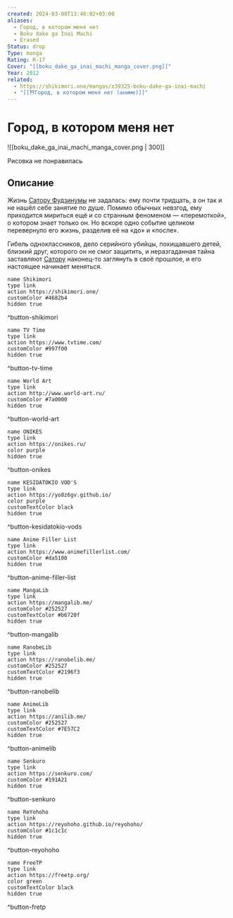 ```yaml
---
created: 2024-03-08T13:40:02+03:00
aliases:
  - Город, в котором меня нет
  - Boku dake ga Inai Machi
  - Erased
Status: drop
Type: manga
Rating: R-17
Cover: "[[boku_dake_ga_inai_machi_manga_cover.png]]"
Year: 2012
related:
  - https://shikimori.one/mangas/z39325-boku-dake-ga-inai-machi
  - "[[⛩️Город, в котором меня нет (аниме)]]"
---
```


# Город, в котором меня нет

![[boku_dake_ga_inai_machi_manga_cover.png | 300]]

Рисовка не понравилась


## Описание

Жизнь [Сатору Фудзинумы](https://shikimori.one/characters/98737-satoru-fujinuma) не задалась: ему почти тридцать, а он так и не нашёл себе занятие по душе. Помимо обычных невзгод, ему приходится мириться ещё и со странным феноменом — «перемоткой», о котором знает только он. Но вскоре одно событие целиком перевернуло его жизнь, разделив её на «до» и «после».

Гибель одноклассников, дело серийного убийцы, похищавшего детей, близкий друг, которого он не смог защитить, и неразгаданная тайна заставляют [Сатору](https://shikimori.one/characters/98737-satoru-fujinuma) наконец-то заглянуть в своё прошлое, и его настоящее начинает меняться.


```button
name Shikimori
type link
action https://shikimori.one/
customColor #4682b4
hidden true
```
^button-shikimori

```button
name TV Time
type link
action https://www.tvtime.com/
customColor #997f00
hidden true
```
^button-tv-time

```button
name World Art
type link
action http://www.world-art.ru/
customColor #7a0000
hidden true
```
^button-world-art

```button
name ONIKES
type link
action https://onikes.ru/
color purple
hidden true
```
^button-onikes

```button
name KESIDATOKIO VOD'S
type link
action https://yo8z6gv.github.io/
color purple
customTextColor black
hidden true
```
^button-kesidatokio-vods

```button
name Anime Filler List
type link
action https://www.animefillerlist.com/
customColor #da5100
hidden true
```
^button-anime-filler-list

```button
name MangaLib
type link
action https://mangalib.me/
customColor #252527
customTextColor #b6720f
hidden true
```
^button-mangalib

```button
name RanobeLib
type link
action https://ranobelib.me/
customColor #252527
customTextColor #2196f3
hidden true
```
^button-ranobelib

```button
name AnimeLib
type link
action https://anilib.me/
customColor #252527
customTextColor #7E57C2
hidden true
```
^button-animelib

```button
name Senkuro
type link
action https://senkuro.com/
customColor #191A21
hidden true
```
^button-senkuro

```button
name ReYohoho
type link
action https://reyohoho.github.io/reyohoho/
customColor #1c1c1c
hidden true
```
^button-reyohoho

```button
name FreeTP
type link
action https://freetp.org/
color green
customTextColor black
hidden true
```
^button-fretp
